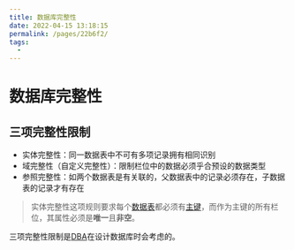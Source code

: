 ```yaml
---
title: 数据库完整性
date: 2022-04-15 13:18:15
permalink: /pages/22b6f2/
tags:
  - 
---
```

# 数据库完整性

## 三项完整性限制

- 实体完整性：同一数据表中不可有多项记录拥有相同识别
- 域完整性（自定义完整性）：限制栏位中的数据必须乎合预设的数据类型
- 参照完整性：如两个数据表是有关联的，父数据表中的记录必须存在，子数据表的记录才有存在

> 实体完整性这项规则要求每个[数据表](https://zh.wikipedia.org/wiki/數據表)都必须有[主键](https://zh.wikipedia.org/wiki/主键)，而作为主键的所有栏位，其属性必须是**唯一**且**非空**。

三项完整性限制是[DBA](https://zh.wikipedia.org/wiki/%E6%95%B0%E6%8D%AE%E5%BA%93%E7%AE%A1%E7%90%86%E5%91%98)在设计数据库时会考虑的。

